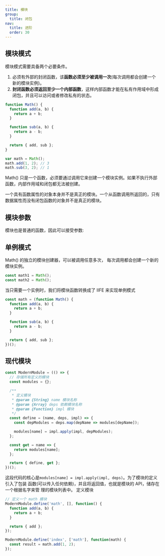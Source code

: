 ```yaml
---
title: 模块
group:
  title: 闭包
nav:
  title: 进阶
  order: 30
---
```


## 模块模式

模块模式需要具备两个必要条件。

1. 必须有外部的封闭函数，该**函数必须至少被调用一次**(每次调用都会创建一个新的模块实例)。
2. **封闭函数必须返回至少一个内部函数**，这样内部函数才能在私有作用域中形成闭包，并且可以访问或者修改私有的状态。

```js
function Math() {
  function add(a, b) {
    return a + b;
  }

  function sub(a, b) {
    return a - b;
  }

  return { add, sub };
}

var math = Math();
math.add(1, 2); // 3
math.sub(3, 2); // 1
```

Math() 只是一个函数，必须要通过调用它来创建一个模块实例。如果不执行外部函数，内部作用域和闭包都无法被创建。

一个具有函数属性的对象本身并不是真正的模块。一个从函数调用所返回的，只有数据属性而没有闭包函数的对象并不是真正的模块。

## 模块参数

模块也是普通的函数，因此可以接受参数:

## 单例模式

Math() 的独立的模块创建器，可以被调用任意多次， 每次调用都会创建一个新的模块实例。

```js
const math1 = Math();
const math2 = Math();
```

当只需要一个实例时，我们将模块函数转换成了 IIFE 来实现单例模式

```js
const math = (function Math() {
  function add(a, b) {
    return a + b;
  }

  function sub(a, b) {
    return a - b;
  }

  return { add, sub };
})();
```

## 现代模块

```js
const ModernModule = (() => {
  // 存储所有定义的模块
  const modules = {};

  /**
   * 定义模块
   * @param {String} name 模块名称
   * @param {Array} deps 依赖模块名称
   * @param {Function} impl 模块
   */
  const define = (name, deps, impl) => {
    const depModules = deps.map(depName => modules[depName]);

    modules[name] = impl.apply(impl, depModules);
  };

  const get = name => {
    return modules[name];
  };

  return { define, get };
})();
```

这段代码的核心是`modules[name] = impl.apply(impl, deps)`。为了模块的定义引入了包装 函数(可以传入任何依赖)，并且将返回值，也就是模块的 API，储存在一个根据名字来管 理的模块列表中。
定义模块

```js
// 定义一个 math 模块
ModernModule.define('math', [], function() {
  function add(a, b) {
    return a + b;
  }

  return { add };
});

ModernModule.define('index', ['math'], function(math) {
  const result = math.add(1, 2);
});
```
